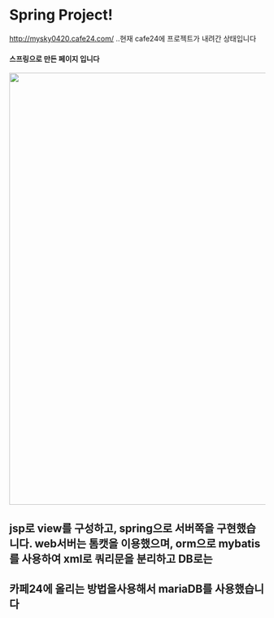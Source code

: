 # Spring Project!
http://mysky0420.cafe24.com/ ..현재 cafe24에 프로젝트가 내려간 상태입니다
#### 스프링으로 만든 페이지 입니다
<img width="850" src="https://user-images.githubusercontent.com/92001468/159140693-3ef8a649-8d1f-4a0a-9137-aecc61cccba3.gif"> <br/>
## jsp로 view를 구성하고, spring으로 서버쪽을 구현했습니다. web서버는 톰캣을 이용했으며, orm으로 mybatis를 사용하여 xml로 쿼리문을 분리하고 DB로는 <br/>
## 카페24에 올리는 방법을사용해서 mariaDB를 사용했습니다
